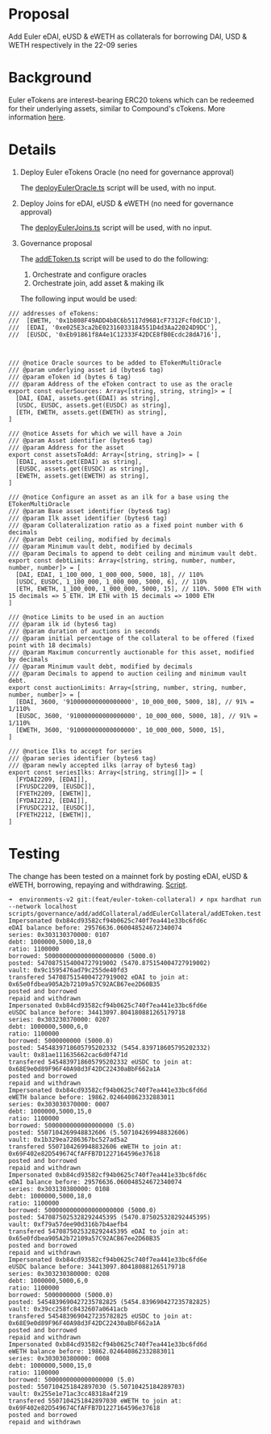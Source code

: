 # Proposal

Add Euler eDAI, eUSD & eWETH as collaterals for borrowing DAI, USD & WETH respectively in the 22-09 series

# Background

Euler eTokens are interest-bearing ERC20 tokens which can be redeemed for their underlying assets, similar to Compound's cTokens.
More information [here](https://docs.euler.finance/getting-started/white-paper).

# Details

1. Deploy Euler eTokens Oracle (no need for governance approval)

   The [deployEulerOracle.ts](https://github.com/yieldprotocol/environments-v2/blob/feat/euler-token-collateral/scripts/governance/add/addCollateral/addEulerCollateral/deployEulerOracle.ts) script will be used, with no input.

2. Deploy Joins for eDAI, eUSD & eWETH (no need for governance approval)

   The [deployEulerJoins.ts](https://github.com/yieldprotocol/environments-v2/blob/feat/euler-token-collateral/scripts/governance/add/addCollateral/addEulerCollateral/deployEulerJoins.ts) script will be used, with no input.

3. Governance proposal

   The [addEToken.ts](https://github.com/yieldprotocol/environments-v2/blob/feat/euler-token-collateral/scripts/governance/add/addCollateral/addEulerCollateral/addEToken.ts) script will be used to do the following:

   1. Orchestrate and configure oracles
   2. Orchestrate join, add asset & making ilk

   The following input would be used:

```
/// addresses of eTokens:
///  [EWETH, '0x1b808F49ADD4b8C6b5117d9681cF7312Fcf0dC1D'],
///  [EDAI, '0xe025E3ca2bE02316033184551D4d3Aa22024D9DC'],
///  [EUSDC, '0xEb91861f8A4e1C12333F42DCE8fB0Ecdc28dA716'],



/// @notice Oracle sources to be added to ETokenMultiOracle
/// @param underlying asset id (bytes6 tag)
/// @param eToken id (bytes 6 tag)
/// @param Address of the eToken contract to use as the oracle
export const eulerSources: Array<[string, string, string]> = [
  [DAI, EDAI, assets.get(EDAI) as string],
  [USDC, EUSDC, assets.get(EUSDC) as string],
  [ETH, EWETH, assets.get(EWETH) as string],
]

/// @notice Assets for which we will have a Join
/// @param Asset identifier (bytes6 tag)
/// @param Address for the asset
export const assetsToAdd: Array<[string, string]> = [
  [EDAI, assets.get(EDAI) as string],
  [EUSDC, assets.get(EUSDC) as string],
  [EWETH, assets.get(EWETH) as string],
]

/// @notice Configure an asset as an ilk for a base using the ETokenMultiOracle
/// @param Base asset identifier (bytes6 tag)
/// @param Ilk asset identifier (bytes6 tag)
/// @param Collateralization ratio as a fixed point number with 6 decimals
/// @param Debt ceiling, modified by decimals
/// @param Minimum vault debt, modified by decimals
/// @param Decimals to append to debt ceiling and minimum vault debt.
export const debtLimits: Array<[string, string, number, number, number, number]> = [
  [DAI, EDAI, 1_100_000, 1_000_000, 5000, 18], // 110%
  [USDC, EUSDC, 1_100_000, 1_000_000, 5000, 6], // 110%
  [ETH, EWETH, 1_100_000, 1_000_000, 5000, 15], // 110%. 5000 ETH with 15 decimals => 5 ETH. 1M ETH with 15 decimals => 1000 ETH
]

/// @notice Limits to be used in an auction
/// @param ilk id (bytes6 tag)
/// @param duration of auctions in seconds
/// @param initial percentage of the collateral to be offered (fixed point with 18 decimals)
/// @param Maximum concurrently auctionable for this asset, modified by decimals
/// @param Minimum vault debt, modified by decimals
/// @param Decimals to append to auction ceiling and minimum vault debt.
export const auctionLimits: Array<[string, number, string, number, number, number]> = [
  [EDAI, 3600, '910000000000000000', 10_000_000, 5000, 18], // 91% = 1/110%
  [EUSDC, 3600, '910000000000000000', 10_000_000, 5000, 18], // 91% = 1/110%
  [EWETH, 3600, '910000000000000000', 10_000_000, 5000, 15],
]

/// @notice Ilks to accept for series
/// @param series identifier (bytes6 tag)
/// @param newly accepted ilks (array of bytes6 tag)
export const seriesIlks: Array<[string, string[]]> = [
  [FYDAI2209, [EDAI]],
  [FYUSDC2209, [EUSDC]],
  [FYETH2209, [EWETH]],
  [FYDAI2212, [EDAI]],
  [FYUSDC2212, [EUSDC]],
  [FYETH2212, [EWETH]],
]

```

# Testing

The change has been tested on a mainnet fork by posting eDAI, eUSD & eWETH, borrowing, repaying and withdrawing. [Script](https://github.com/yieldprotocol/environments-v2/blob/feat/euler-token-collateral/scripts/governance/add/addCollateral/addEulerCollateral/addEToken.test.ts).

```
➜  environments-v2 git:(feat/euler-token-collateral) ✗ npx hardhat run --network localhost scripts/governance/add/addCollateral/addEulerCollateral/addEToken.test.ts
Impersonated 0xb84cd93582cf94b0625c740f7ea441e33bc6fd6c
eDAI balance before: 29576636.060048524672340074
series: 0x303130370000: 0107
debt: 1000000,5000,18,0
ratio: 1100000
borrowed: 5000000000000000000000 (5000.0)
posted: 5470875154004727919002 (5470.875154004727919002)
vault: 0x9c1595476ad79c255de40fd3
transfered 5470875154004727919002 eDAI to join at: 0x65e0fdbea905A2b72109a57C92ACB67ee2D60B35
posted and borrowed
repaid and withdrawn
Impersonated 0xb84cd93582cf94b0625c740f7ea441e33bc6fd6e
eUSDC balance before: 34413097.804180881265179718
series: 0x303230370000: 0207
debt: 1000000,5000,6,0
ratio: 1100000
borrowed: 5000000000 (5000.0)
posted: 5454839718605795202332 (5454.839718605795202332)
vault: 0x81ae111635662cac6d0f471d
transfered 5454839718605795202332 eUSDC to join at: 0x68E9e0d89F96F40A98d3F42DC22430aBbF662a1A
posted and borrowed
repaid and withdrawn
Impersonated 0xb84cd93582cf94b0625c740f7ea441e33bc6fd6d
eWETH balance before: 19862.024640862332883011
series: 0x303030370000: 0007
debt: 1000000,5000,15,0
ratio: 1100000
borrowed: 5000000000000000000 (5.0)
posted: 5507104269948832606 (5.507104269948832606)
vault: 0x1b329ea7286367bc527ad5a2
transfered 5507104269948832606 eWETH to join at: 0x69F402e82D549674CfAFFB7D1227164596e37618
posted and borrowed
repaid and withdrawn
Impersonated 0xb84cd93582cf94b0625c740f7ea441e33bc6fd6c
eDAI balance before: 29576636.060048524672340074
series: 0x303130380000: 0108
debt: 1000000,5000,18,0
ratio: 1100000
borrowed: 5000000000000000000000 (5000.0)
posted: 5470875025328292445395 (5470.875025328292445395)
vault: 0xf79a57dee90d316b7b4aefb4
transfered 5470875025328292445395 eDAI to join at: 0x65e0fdbea905A2b72109a57C92ACB67ee2D60B35
posted and borrowed
repaid and withdrawn
Impersonated 0xb84cd93582cf94b0625c740f7ea441e33bc6fd6e
eUSDC balance before: 34413097.804180881265179718
series: 0x303230380000: 0208
debt: 1000000,5000,6,0
ratio: 1100000
borrowed: 5000000000 (5000.0)
posted: 5454839690427235782825 (5454.839690427235782825)
vault: 0x39cc258fc8432607a0641acb
transfered 5454839690427235782825 eUSDC to join at: 0x68E9e0d89F96F40A98d3F42DC22430aBbF662a1A
posted and borrowed
repaid and withdrawn
Impersonated 0xb84cd93582cf94b0625c740f7ea441e33bc6fd6d
eWETH balance before: 19862.024640862332883011
series: 0x303030380000: 0008
debt: 1000000,5000,15,0
ratio: 1100000
borrowed: 5000000000000000000 (5.0)
posted: 5507104251842897030 (5.50710425184289703)
vault: 0x255e1e71ac3cc48318a4f219
transfered 5507104251842897030 eWETH to join at: 0x69F402e82D549674CfAFFB7D1227164596e37618
posted and borrowed
repaid and withdrawn
```
